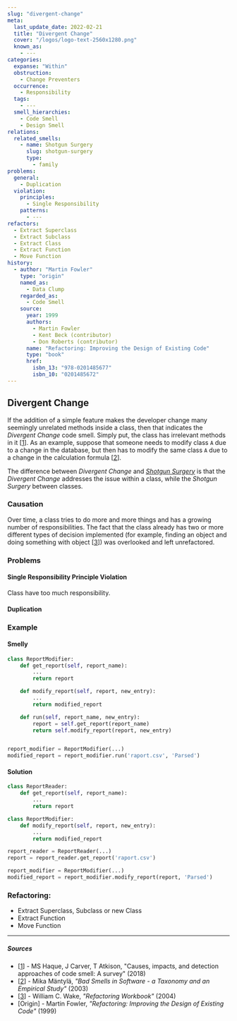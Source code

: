 ```yaml
---
slug: "divergent-change"
meta:
  last_update_date: 2022-02-21
  title: "Divergent Change"
  cover: "/logos/logo-text-2560x1280.png"
  known_as:
    - ---
categories:
  expanse: "Within"
  obstruction:
    - Change Preventers
  occurrence:
    - Responsibility
  tags:
    - ---
  smell_hierarchies:
    - Code Smell
    - Design Smell
relations:
  related_smells:
    - name: Shotgun Surgery
      slug: shotgun-surgery
      type:
        - family
problems:
  general:
    - Duplication
  violation:
    principles:
      - Single Responsibility
    patterns:
      - ---
refactors:
  - Extract Superclass
  - Extract Subclass
  - Extract Class
  - Extract Function
  - Move Function
history:
  - author: "Martin Fowler"
    type: "origin"
    named_as:
      - Data Clump
    regarded_as:
      - Code Smell
    source:
      year: 1999
      authors:
        - Martin Fowler
        - Kent Beck (contributor)
        - Don Roberts (contributor)
      name: "Refactoring: Improving the Design of Existing Code"
      type: "book"
      href:
        isbn_13: "978-0201485677"
        isbn_10: "0201485672"
---
```


## Divergent Change

If the addition of a simple feature makes the developer change many seemingly unrelated methods inside a class, then that indicates the _Divergent Change_ code smell. Simply put, the class has irrelevant methods in it [[1](#sources)]. As an example, suppose that someone needs to modify class `A` due to a change in the database, but then has to modify the same class `A` due to a change in the calculation formula [[2](#sources)].

The difference between _Divergent Change_ and [_Shotgun Surgery_](./shotgun-surgery.md) is that the _Divergent Change_ addresses the issue within a class, while the _Shotgun Surgery_ between classes.

### Causation

Over time, a class tries to do more and more things and has a growing number of responsibilities. The fact that the class already has two or more different types of decision implemented (for example, finding an object and doing something with object [[3](#sources)]) was overlooked and left unrefactored.

### Problems

#### **Single Responsibility Principle Violation**

Class have too much responsibility.

#### **Duplication**

### Example

<div class="example-block">

#### Smelly

```py
class ReportModifier:
    def get_report(self, report_name):
        ...
        return report

    def modify_report(self, report, new_entry):
        ...
        return modified_report

    def run(self, report_name, new_entry):
        report = self.get_report(report_name)
        return self.modify_report(report, new_entry)


report_modifier = ReportModifier(...)
modified_report = report_modifier.run('raport.csv', 'Parsed')
```

#### Solution

```py
class ReportReader:
    def get_report(self, report_name):
        ...
        return report

class ReportModifier:
    def modify_report(self, report, new_entry):
        ...
        return modified_report

report_reader = ReportReader(...)
report = report_reader.get_report('raport.csv')

report_modifier = ReportModifier(...)
modified_report = report_modifier.modify_report(report, 'Parsed')
```

</div>

### Refactoring:

- Extract Superclass, Subclass or new Class
- Extract Function
- Move Function

---

##### Sources

- [[1](#sources)] - MS Haque, J Carver, T Atkison, "Causes, impacts, and detection approaches of code smell: A survey" (2018)
- [[2](#sources)] - Mika Mäntylä, _"Bad Smells in Software - a Taxonomy and an Empirical Study"_ (2003)
- [[3](#sources)] - William C. Wake, _"Refactoring Workbook"_ (2004)
- [Origin] - Martin Fowler, _"Refactoring: Improving the Design of Existing Code"_ (1999)

